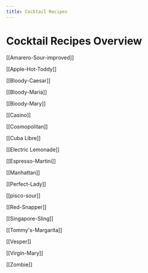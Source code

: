 ```yaml
---
title: Cocktail Recipes
---
```


# Cocktail Recipes Overview
[[Amarero-Sour-improved]]

[[Apple-Hot-Toddy]]

[[Bloody-Caesar]]

[[Bloody-Maria]]

[[Bloody-Mary]]

[[Casino]]

[[Cosmopolitan]]

[[Cuba Libre]]

[[Electric Lemonade]]

[[Espresso-Martini]]

[[Manhattan]]

[[Perfect-Lady]]

[[pisco-sour]]

[[Red-Snapper]]

[[Singapore-Sling]]

[[Tommy's-Margarita]]

[[Vesper]]

[[Virgin-Mary]]

[[Zombie]]